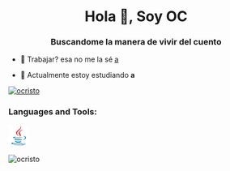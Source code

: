 <h1 align="center">Hola 👋, Soy OC</h1>
<h3 align="center">Buscandome la manera de vivir del cuento</h3>

- 🔭 Trabajar? esa no me la sé [a](a)

- 🌱 Actualmente estoy estudiando **a**

<p align="left"> <a href="https://github.com/ryo-ma/github-profile-trophy"><img src="https://github-profile-trophy.vercel.app/?username=ocristo" alt="ocristo" /></a> </p>


<h3 align="left">Languages and Tools:</h3>
<p align="left"> <a href="https://www.java.com" target="_blank" rel="noreferrer"> <img src="https://raw.githubusercontent.com/devicons/devicon/master/icons/java/java-original.svg" alt="java" width="40" height="40"/> </a> </p>

<p><img align="center" src="https://github-readme-stats.vercel.app/api/top-langs?username=ocristo&show_icons=true&locale=en&layout=compact" alt="ocristo" /></p>

